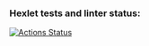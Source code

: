 ### Hexlet tests and linter status:
[![Actions Status](https://github.com/nazarisabbot/php-project-45/actions/workflows/hexlet-check.yml/badge.svg)](https://github.com/nazarisabbot/php-project-45/actions)